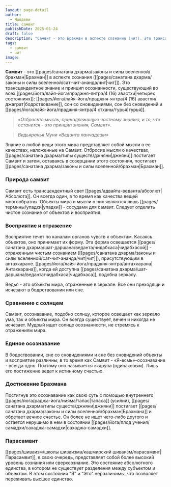 ```yaml
---
layout: page-detail
author:
  - Яшодеви
title: самвит
publishDate: 2025-01-24
draft: false
description: "Самвит - это Брахман в аспекте сознания (чит). Это трансцендентное знание и принцип осознанности, существующий во всех четырех состояниях: бодрствование, сон со сновидениями, сон без сновидений и турья."
tags:
  - самвит
  - чит
image:
---
```

**Самвит** - это [[pages/санатана дхарма/законы и силы вселенной/брахман|Брахман]] в аспекте сознания ([[pages/санатана дхарма/законы и силы вселенной/сат-чит-ананда/чит|чит]]). Это трансцендентное знание и принцип осознанности, существующий во всех [[pages/йога/лайя-йога/праджня-янтра/4 (16) авастхи|четырех состояниях]]: [[pages/йога/лайя-йога/праджня-янтра/4 (16) авастхи/джаграт|бодрствование]], сон со сновидениями, сон без сновидений и [[pages/йога/лайя-йога/праджня-янтра/4 стханы/турья|турья]].

>*«Отбросьте мысль, принадлежащую частному знанию, и то, что останется - это принцип знания, Самвит».*  
 
>*Видьяранья Муни «Веданта панчадаши»*


Знание о любой вещи этого мира представляет собой мысли о ее качествах, наложенные на Самвит. Отбросив мысли о качествах, [[pages/санатана дхарма/типы существ/джняни|джняни]] постигает Самвит и затем, оставаясь в созерцании этого состояния, постигает [[pages/санатана дхарма/законы и силы вселенной/брахман|Брахман]].

### Природа самвит

Самвит есть трансцендентный свет [[pages/адвайта-веданта/абсолют|Абсолюта]]. Он всегда один, в то время как качества вещей многообразны. Объекты мира и мысли о них являются лишь [[pages/термины/упадхи|упадхи]] - сосудами для самвит. Следует отделить чистое сознание от объектов и восприятия.

### Восприятие и отражение

Восприятие течет по каналам органов чувств к объектам. Касаясь объектов, оно принимает их форму. Эта форма освещается [[pages/санатана дхарма/шат-даршана/веданта/чидабхаса|чидабхасой]] - отраженным чистым сознанием ([[pages/санатана дхарма/законы и силы вселенной/сат-чит-ананда/чит|чит]]), присутствующим в антахкаране. [[pages/йога/лайя-йога/праджня-янтра/антахкарана|Антахкарана]], когда ей доступна [[pages/санатана дхарма/шат-даршана/веданта/чидабхаса|чидабхаса]], подобна зеркалу. 

Ведья - это объекты мира, отраженные в зеркале. Все они преходящи и исчезают в бодрствовании или сне.

### Сравнение с солнцем

Самвит, осознавание, подобно солнцу, которое освещает как зеркало ума, так и объекты мира. Он всегда существует, вечен и никогда не исчезает. Мудрый ищет солнце осознанности, не стремясь к отражениям мира.

### Единое осознавание

В бодрствовании, сне со сновидениями и сне без сновидений объекты и восприятие различны; в то время как Самвит - «Я-есмь»-осознавание - всегда одно. Поэтому оно называется экарупа (одинаковым). Лишь его постижение ведет к истинному счастью.

### Достижение Брахмана

Постигнув это осознавание как свою суть с помощью внутреннего [[pages/йога/раджа-йога/нияма/тапас|тапаса]] (усилий), [[pages/санатана дхарма/типы существ/джняни|джняни]] постигает [[pages/санатана дхарма/законы и силы вселенной/брахман|Брахмана]] и обретает вечное счастье. Он более не ищет чего-либо другого и остается нерушимо в нем в состоянии [[pages/йога/плод учения/самадхи/сахаджа-самадхи|сахаджа-самадхи]].
### Парасамвит

[[pages/шиваизм/школы шиваизма/кашмирский шиваизм/парасамвит|Парасамвит]], в свою очередь, представляет собой более высокий уровень сознания или сверхсознание. Это состояние абсолютного единства, в котором не существует разделения между субъектом и объектом. В этом состоянии "Я" и "Это" неразличимы, что позволяет переживать высшее единство.